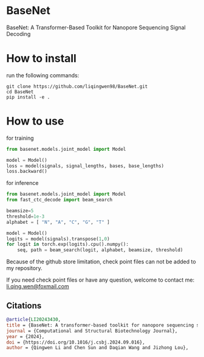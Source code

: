# BaseNet
BaseNet: A Transformer-Based Toolkit for Nanopore Sequencing Signal Decoding

# How to install
run the following commands:  
```
git clone https://github.com/liqingwen98/BaseNet.git
cd BaseNet
pip install -e .
```

# How to use
for training
```python
from basenet.models.joint_model import Model

model = Model()
loss = model(signals, signal_lengths, bases, base_lengths)
loss.backward()
```

for inference
```python
from basenet.models.joint_model import Model
from fast_ctc_decode import beam_search

beamsize=5
threshold=1e-3
alphabet = [ "N", "A", "C", "G", "T" ]

model = Model()
logits = model(signals).transpose(1,0)
for logit in torch.exp(logits).cpu().numpy():
    seq, path = beam_search(logit, alphabet, beamsize, threshold)
```

Because of the github store limitation, check point files can not be added to my repository. 

If you need check point files or have any question, welcome to contact me: li.qing.wen@foxmail.com

## Citations
``` bibtex
@article{LI20243430,
title = {BaseNet: A transformer-based toolkit for nanopore sequencing signal decoding},
journal = {Computational and Structural Biotechnology Journal},
year = {2024},
doi = {https://doi.org/10.1016/j.csbj.2024.09.016},
author = {Qingwen Li and Chen Sun and Daqian Wang and Jizhong Lou},
```
